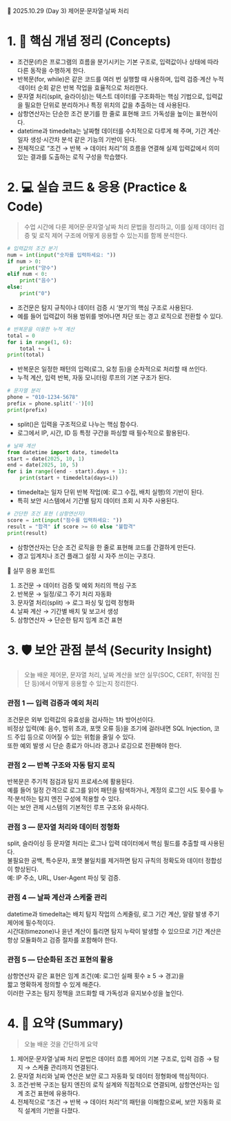 📄 2025.10.29 (Day 3) 제어문·문자열·날짜 처리

# 1. 🧠 핵심 개념 정리 (Concepts)

- 조건문(if)은 프로그램의 흐름을 분기시키는 기본 구조로, 입력값이나 상태에 따라 다른 동작을 수행하게 한다.  
- 반복문(for, while)은 같은 코드를 여러 번 실행할 때 사용하며, 입력 검증·계산 누적·데이터 순회 같은 반복 작업을 효율적으로 처리한다.  
- 문자열 처리(split, 슬라이싱)는 텍스트 데이터를 구조화하는 핵심 기법으로, 입력값을 필요한 단위로 분리하거나 특정 위치의 값을 추출하는 데 사용된다.  
- 삼항연산자는 단순한 조건 분기를 한 줄로 표현해 코드 가독성을 높이는 표현식이다.  
- datetime과 timedelta는 날짜형 데이터를 수치적으로 다루게 해 주며, 기간 계산·일자 생성·시간차 분석 같은 기능의 기반이 된다.  
- 전체적으로 “조건 → 반복 → 데이터 처리”의 흐름을 연결해 실제 입력값에서 의미 있는 결과를 도출하는 로직 구성을 학습했다.  


# 2. 💻 실습 코드 & 응용 (Practice & Code)

> 수업 시간에 다룬 제어문·문자열·날짜 처리 문법을 정리하고, 이를 실제 데이터 검증 및 로직 제어 구조에 어떻게 응용할 수 있는지를 함께 분석한다.

```python
# 입력값의 조건 분기
num = int(input("숫자를 입력하세요: "))
if num > 0:
    print("양수")
elif num < 0:
    print("음수")
else:
    print("0")
```

- 조건문은 탐지 규칙이나 데이터 검증 시 ‘분기’의 핵심 구조로 사용된다.
- 예를 들어 입력값이 허용 범위를 벗어나면 차단 또는 경고 로직으로 전환할 수 있다.

```python
# 반복문을 이용한 누적 계산
total = 0
for i in range(1, 6):
    total += i
print(total)
```

- 반복문은 일정한 패턴의 입력(로그, 요청 등)을 순차적으로 처리할 때 쓰인다.
- 누적 계산, 입력 반복, 자동 모니터링 루프의 기본 구조가 된다.

```python
# 문자열 분리
phone = "010-1234-5678"
prefix = phone.split('-')[0]
print(prefix)
```

- split()은 입력을 구조적으로 나누는 핵심 함수다.
- 로그에서 IP, 시간, ID 등 특정 구간을 파싱할 때 필수적으로 활용된다.

```python
# 날짜 계산
from datetime import date, timedelta
start = date(2025, 10, 1)
end = date(2025, 10, 5)
for i in range((end - start).days + 1):
    print(start + timedelta(days=i))
```

- timedelta는 일자 단위 반복 작업(예: 로그 수집, 배치 실행)의 기반이 된다.
- 특히 보안 시스템에서 기간별 탐지 데이터 조회 시 자주 사용된다.

```python
# 간단한 조건 표현 (삼항연산자)
score = int(input("점수를 입력하세요: "))
result = "합격" if score >= 60 else "불합격"
print(result)
```

- 삼항연산자는 단순 조건 로직을 한 줄로 표현해 코드를 간결하게 만든다.
- 경고 임계치나 조건 플래그 설정 시 자주 쓰이는 구조다.

🧩 실무 응용 포인트

1. 조건문 → 데이터 검증 및 예외 처리의 핵심 구조
2. 반복문 → 일정/로그 주기 처리 자동화
3. 문자열 처리(split) → 로그 파싱 및 입력 정형화
4. 날짜 계산 → 기간별 배치 및 보고서 생성
5. 삼항연산자 → 단순한 탐지 임계 조건 표현

# 3. 🛡️ 보안 관점 분석 (Security Insight)

> 오늘 배운 제어문, 문자열 처리, 날짜 계산을 보안 실무(SOC, CERT, 취약점 진단 등)에서 어떻게 응용할 수 있는지 정리한다.

### 관점 1 — 입력 검증과 예외 처리
조건문은 외부 입력값의 유효성을 검사하는 1차 방어선이다.  
비정상 입력(예: 음수, 범위 초과, 포맷 오류 등)을 조기에 걸러내면  SQL Injection, 코드 주입 등으로 이어질 수 있는 위험을 줄일 수 있다.  
또한 예외 발생 시 단순 종료가 아니라 경고나 로깅으로 전환해야 한다.

### 관점 2 — 반복 구조와 자동 탐지 로직
반복문은 주기적 점검과 탐지 프로세스에 활용된다.  
예를 들어 일정 간격으로 로그를 읽어 패턴을 탐색하거나, 계정의 로그인 시도 횟수를 누적·분석하는 탐지 엔진 구성에 적용할 수 있다.  
이는 보안 관제 시스템의 기본적인 루프 구조와 유사하다.

### 관점 3 — 문자열 처리와 데이터 정형화
split, 슬라이싱 등 문자열 처리는 로그나 입력 데이터에서 핵심 필드를 추출할 때 사용된다.  
불필요한 공백, 특수문자, 포맷 불일치를 제거하면 탐지 규칙의 정확도와 데이터 정합성이 향상된다.  
예: IP 주소, URL, User-Agent 파싱 및 검증.

### 관점 4 — 날짜 계산과 스케줄 관리
datetime과 timedelta는 배치 탐지 작업의 스케줄링, 로그 기간 계산, 알람 발생 주기 제어에 필수적이다.  
시간대(timezone)나 윤년 계산이 틀리면 탐지 누락이 발생할 수 있으므로 기간 계산은 항상 모듈화하고 검증 절차를 포함해야 한다.

### 관점 5 — 단순화된 조건 표현의 활용
삼항연산자 같은 표현은 임계 조건(예: 로그인 실패 횟수 ≥ 5 → 경고)을  
짧고 명확하게 정의할 수 있게 해준다.  
이러한 구조는 탐지 정책을 코드화할 때 가독성과 유지보수성을 높인다.

# 4. 🧩 요약 (Summary)

> 오늘 배운 것을 간단하게 요약

1. 제어문·문자열·날짜 처리 문법은 데이터 흐름 제어의 기본 구조로, 입력 검증 → 탐지 → 스케줄 관리까지 연결된다.
2. 문자열 처리와 날짜 연산은 보안 로그 자동화 및 데이터 정형화에 핵심적이다.
3. 조건·반복 구조는 탐지 엔진의 로직 설계와 직접적으로 연결되며, 삼항연산자는 임계 조건 표현에 유용하다.
4. 전체적으로 “조건 → 반복 → 데이터 처리”의 패턴을 이해함으로써, 보안 자동화 로직 설계의 기반을 다졌다.
